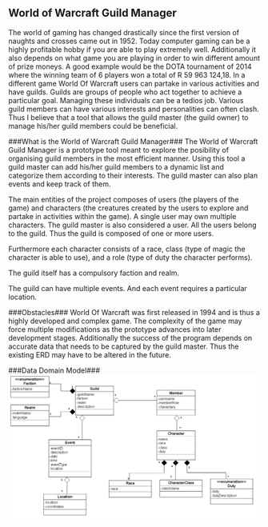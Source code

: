 ## World of Warcraft Guild Manager ##

The world of gaming has changed drastically since the first version of naughts and crosses came out in 1952. Today computer gaming can be a highly profitable 
hobby if you are able to play extremely well. Additionally it also depends on what game you are playing in order to win different amount of prize moneys. A good 
example would be the DOTA tournament of 2014 where the winning team of 6 players won a total of R 59 963 124,18. In a different game World Of Warcraft users can 
partake in various activities and have guilds. Guilds are groups of people who act together to achieve a particular goal. Managing these individuals can be a 
tedios job. Various guild members can have various interests and personalities can often clash. Thus I believe that a tool that allows the guild master (the 
guild owner) to manage his/her guild members could be beneficial. 

###What is the World of Warcraft Guild Manager###
The World of Warcraft Guild Manager is a prototype tool meant to explore the posibility of organising guild members in the most efficient manner. Using this 
tool a guild master can add his/her guild members to a dynamic list and categorize them according to their interests. The guild master can also plan events 
and keep track of them.

The main entities of the project composes of users (the players of the game) and characters (the creatures created by the users to explore and partake in 
activities within the game). A single user may own multiple characters. The guild master is also considered a user. All the users belong to the guild. Thus 
the guild is composed of one or more users. 

Furthermore each character consists of a race, class (type of magic the character is able to use), and a role (type of duty the character performs).

The guild itself has a compulsory faction and realm.

The guild can have multiple events. And each event requires a particular location. 

###Obstacles###
World Of Warcraft was first released in 1994 and is thus a highly developed and complex game. The complexity of the game may force multiple modifications as the 
prototype advances into later development stages. Additionally the success of the program depends on accurate data that needs to be captured by the guild 
master. Thus the existing ERD may have to be altered in the future.

###Data Domain Model###
![Alt text](images/domainModel.png)


